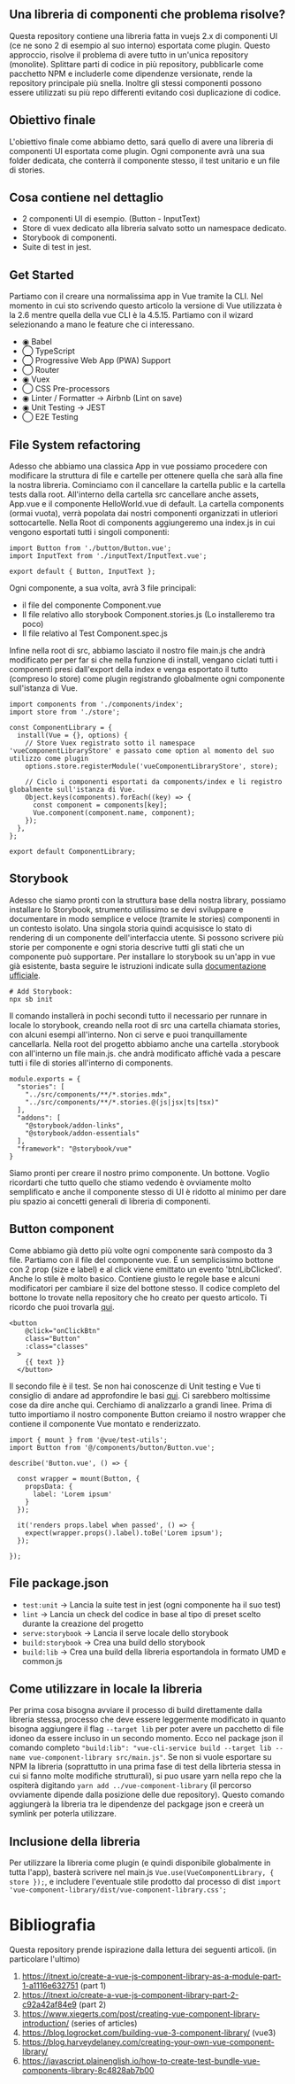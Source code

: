 ## Una libreria di componenti che problema risolve?
Questa repository contiene una libreria fatta in vuejs 2.x di componenti UI (ce ne sono 2 di esempio al suo interno) esportata come plugin. Questo approccio, risolve il problema di avere tutto in un'unica repository (monolite). Splittare parti di codice in più repository, pubblicarle come pacchetto NPM e includerle come dipendenze versionate, rende la repository principale più snella. Inoltre gli stessi componenti possono essere utilizzati su più repo differenti evitando così duplicazione di codice.

## Obiettivo finale
L'obiettivo finale come abbiamo detto, sará quello di avere una libreria di componenti UI esportata come plugin. Ogni componente avrà una sua folder dedicata, che conterrà il componente stesso, il test unitario e un file di stories.

## Cosa contiene nel dettaglio
* 2 componenti UI di esempio. (Button - InputText)
* Store di vuex dedicato alla libreria salvato sotto un namespace dedicato.
* Storybook di componenti.
* Suite di test in jest.

## Get Started
Partiamo con il creare una normalissima app in Vue tramite la CLI. Nel momento in cui sto scrivendo questo articolo la versione di Vue utilizzata è la 2.6 mentre quella della vue CLI è la 4.5.15. Partiamo con il wizard selezionando a mano le feature che ci interessano.

* ◉ Babel
* ◯ TypeScript
* ◯ Progressive Web App (PWA) Support
* ◯ Router
* ◉ Vuex
* ◯ CSS Pre-processors
* ◉ Linter / Formatter -> Airbnb (Lint on save)
* ◉ Unit Testing -> JEST
* ◯ E2E Testing

## File System refactoring
Adesso che abbiamo una classica App in vue possiamo procedere con modificare la struttura di file e cartelle per ottenere quella che sarà alla fine la nostra libreria. Cominciamo con il cancellare la cartella public e la cartella tests dalla root. All'interno della cartella src cancellare anche assets, App.vue e il componente HelloWorld.vue di default. La cartella components (ormai vuota), verrà popolata dai nostri componenti organizzati in utleriori sottocartelle. Nella Root di components aggiungeremo una index.js in cui vengono esportati tutti i singoli componenti:

```
import Button from './button/Button.vue';
import InputText from './inputText/InputText.vue';

export default { Button, InputText };
```

Ogni componente, a sua volta, avrà 3 file principali:
* il file del componente Component.vue
* Il file relativo allo storybook Component.stories.js (Lo installeremo tra poco)
* Il file relativo al Test Component.spec.js

Infine nella root di src, abbiamo lasciato il nostro file main.js che andrà modificato per per far si che nella funzione di install, vengano ciclati tutti i componenti presi dall'export della index e venga esportato il tutto (compreso lo store) come plugin registrando globalmente ogni componente sull'istanza di Vue.

```
import components from './components/index';
import store from './store';

const ComponentLibrary = {
  install(Vue = {}, options) {
    // Store Vuex registrato sotto il namespace 'vueComponentLibraryStore' e passato come option al momento del suo utilizzo come plugin
    options.store.registerModule('vueComponentLibraryStore', store);

    // Ciclo i componenti esportati da components/index e li registro globalmente sull'istanza di Vue.
    Object.keys(components).forEach((key) => {
      const component = components[key];
      Vue.component(component.name, component);
    });
  },
};

export default ComponentLibrary;
```

## Storybook
Adesso che siamo pronti con la struttura base della nostra library, possiamo installare lo Storybook, strumento utilissimo se devi sviluppare e documentare in modo semplice e veloce (tramite le stories) componenti in un contesto isolato. Una singola storia quindi acquisisce lo stato di rendering di un componente dell'interfaccia utente. Si possono scrivere più storie per componente e ogni storia descrive tutti gli stati che un componente può supportare. Per installare lo storybook su un'app in vue già esistente, basta seguire le istruzioni indicate sulla [documentazione ufficiale](https://storybook.js.org/docs/vue/get-started/install).

```
# Add Storybook:
npx sb init
```
Il comando installerà in pochi secondi tutto il necessario per runnare in locale lo storybook, creando nella root di src una cartella chiamata stories, con alcuni esempi all'interno. Non ci serve e puoi tranquillamente cancellarla. Nella root del progetto abbiamo anche una cartella .storybook con all'interno un file main.js. che andrà modificato affichè vada a pescare tutti i file di stories all'interno di components.

```
module.exports = {
  "stories": [
    "../src/components/**/*.stories.mdx",
    "../src/components/**/*.stories.@(js|jsx|ts|tsx)"
  ],
  "addons": [
    "@storybook/addon-links",
    "@storybook/addon-essentials"
  ],
  "framework": "@storybook/vue"
}
```

Siamo pronti per creare il nostro primo componente. Un bottone. Voglio ricordarti che tutto quello che stiamo vedendo è ovviamente molto semplificato e anche il componente stesso di UI è ridotto al minimo per dare piu spazio ai concetti generali di libreria di componenti.

## Button component
Come abbiamo già detto più volte ogni componente sarà composto da 3 file. Partiamo con il file del componente vue. É un semplicissimo bottone con 2 prop (size e label) e al click viene emittato un evento 'btnLibClicked'. Anche lo stile è molto basico. Contiene giusto le regole base e alcuni modificatori per cambiare il size del bottone stesso. Il codice completo del bottone lo trovate nella repository che ho creato per questo articolo. Ti ricordo che puoi trovarla [qui](https://github.com/StefanoVollono/vue-component-library).

```
<button
    @click="onClickBtn"
    class="Button"
    :class="classes"
  >
    {{ text }}
  </button>
```

Il secondo file è il test. Se non hai conoscenze di Unit testing e Vue ti consiglio di andare ad approfondire le basi [qui](https://v2.vuejs.org/v2/guide/testing.html). Ci sarebbero moltissime cose da dire anche qui. Cerchiamo di analizzarlo a grandi linee. Prima di tutto importiamo il nostro componente Button creiamo il nostro wrapper che contiene il componente Vue montato e renderizzato.

```
import { mount } from '@vue/test-utils';
import Button from '@/components/button/Button.vue';

describe('Button.vue', () => {

  const wrapper = mount(Button, {
    propsData: {
      label: 'Lorem ipsum'
    }
  });

  it('renders props.label when passed', () => {
    expect(wrapper.props().label).toBe('Lorem ipsum');
  });

});
```

## File package.json
* `test:unit` -> Lancia la suite test in jest (ogni componente ha il suo test) 
* `lint` -> Lancia un check del codice in base al tipo di preset scelto durante la creazione del progetto
* `serve:storybook` -> Lancia il serve locale dello storybook
* `build:storybook` -> Crea una build dello storybook
* `build:lib` -> Crea una build della libreria esportandola in formato UMD e common.js

## Come utilizzare in locale la libreria
Per prima cosa bisogna avviare il processo di build direttamente dalla libreria stessa, processo che deve essere leggermente modificato in quanto bisogna aggiungere il flag `--target lib` per poter avere un pacchetto di file idoneo da essere incluso in un secondo momento. Ecco nel package json il comando completo `"build:lib": "vue-cli-service build --target lib --name vue-component-library src/main.js"`. Se non si vuole esportare su NPM la libreria (soprattutto in una prima fase di test della librteria stessa in cui si fanno molte modifiche strutturali), si puo usare yarn nella repo che la ospiterà digitando `yarn add ../vue-component-library` (il percorso ovviamente dipende dalla posizione delle due repository). Questo comando aggiungerà la libreria tra le dipendenze del packgage json e creerà un symlink per poterla utilizzare. 

## Inclusione della libreria
Per utilizzare la libreria come plugin (e quindi disponibile globalmente in tutta l'app), basterà scrivere nel main.js `Vue.use(VueComponentLibrary, { store });`, e includere l'eventuale stile prodotto dal processo di dist `import 'vue-component-library/dist/vue-component-library.css';`

# Bibliografia
Questa repository prende ispirazione dalla lettura dei seguenti articoli. (in particolare l'ultimo)
1. https://itnext.io/create-a-vue-js-component-library-as-a-module-part-1-a1116e632751 (part 1)
2. https://itnext.io/create-a-vue-js-component-library-part-2-c92a42af84e9 (part 2)
3. https://www.xiegerts.com/post/creating-vue-component-library-introduction/ (series of articles)
4. https://blog.logrocket.com/building-vue-3-component-library/ (vue3)
5. https://blog.harveydelaney.com/creating-your-own-vue-component-library/
6. https://javascript.plainenglish.io/how-to-create-test-bundle-vue-components-library-8c4828ab7b00
